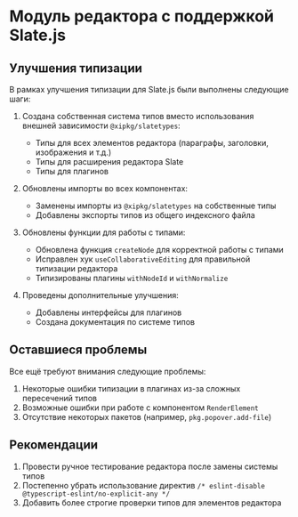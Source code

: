 # Модуль редактора с поддержкой Slate.js

## Улучшения типизации

В рамках улучшения типизации для Slate.js были выполнены следующие шаги:

1. Создана собственная система типов вместо использования внешней зависимости `@xipkg/slatetypes`:

   - Типы для всех элементов редактора (параграфы, заголовки, изображения и т.д.)
   - Типы для расширения редактора Slate
   - Типы для плагинов

2. Обновлены импорты во всех компонентах:

   - Заменены импорты из `@xipkg/slatetypes` на собственные типы
   - Добавлены экспорты типов из общего индексного файла

3. Обновлены функции для работы с типами:

   - Обновлена функция `createNode` для корректной работы с типами
   - Исправлен хук `useCollaborativeEditing` для правильной типизации редактора
   - Типизированы плагины `withNodeId` и `withNormalize`

4. Проведены дополнительные улучшения:
   - Добавлены интерфейсы для плагинов
   - Создана документация по системе типов

## Оставшиеся проблемы

Все ещё требуют внимания следующие проблемы:

1. Некоторые ошибки типизации в плагинах из-за сложных пересечений типов
2. Возможные ошибки при работе с компонентом `RenderElement`
3. Отсутствие некоторых пакетов (например, `pkg.popover.add-file`)

## Рекомендации

1. Провести ручное тестирование редактора после замены системы типов
2. Постепенно убрать использование директив `/* eslint-disable @typescript-eslint/no-explicit-any */`
3. Добавить более строгие проверки типов для элементов редактора
